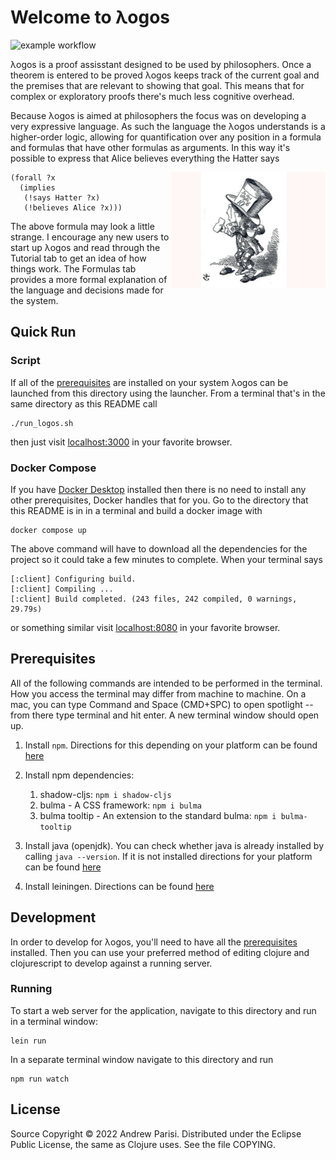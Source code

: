 # Welcome to λogos

![example workflow](https://github.com/andrewppar/logos/actions/workflows/clojure.yml/badge.svg)

λogos is a proof assisstant designed to be used by philosophers. Once a theorem is entered to be proved λogos keeps track of the current goal and the premises that are relevant to showing that goal. This means that for complex or exploratory proofs there's much less cognitive overhead. 

Because λogos is aimed at philosophers the focus was on developing a very expressive language. As such the language the λogos understands is a higher-order logic, allowing for quantification over any position in a formula and formulas that have other formulas as arguments. In this way it's possible to express that Alice believes everything the Hatter says

<img align="right" style="width: 49%;" src="public/hatter-alone.jpg">
	
```
(forall ?x 
  (implies 
   (!says Hatter ?x)
   (!believes Alice ?x)))
```

The above formula may look a little strange. I encourage any new users to start up λogos and read through the Tutorial tab to get an idea of how things work. The Formulas tab provides a more formal explanation of the language and decisions made for the system.

## Quick Run 

### Script 

If all of the [prerequisites](prerequisites) are installed on your system λogos can be launched from this directory using the launcher. From a terminal that's in the same directory as this README call

```
./run_logos.sh
```

then just visit [localhost:3000](http://localhost:3000) in your favorite browser. 

### Docker Compose

If you have [Docker Desktop](https://www.docker.com/get-started/) installed then there is no need to install any other prerequisites, Docker handles that for you. Go to the directory that this README is in in a terminal and build a docker image with 

```
docker compose up
```
The above command will have to download all the dependencies for the project so it could take a few minutes to complete. When your terminal says 
```
[:client] Configuring build.
[:client] Compiling ...
[:client] Build completed. (243 files, 242 compiled, 0 warnings, 29.79s)
```
or something similar visit [localhost:8080](http://localhost:8080) in your favorite browser. 

## Prerequisites

All of the following commands are intended to be performed in the terminal. How you access the terminal may differ from machine to machine. On a mac, you can type Command and Space (CMD+SPC) to open spotlight -- from there type terminal and hit enter. A new terminal window should open up.

1. Install `npm`. Directions for this depending on your platform can be found [here](https://docs.npmjs.com/downloading-and-installing-node-js-and-npm)
2. Install npm dependencies: 
   1. shadow-cljs: `npm i shadow-cljs`
   2. bulma - A CSS framework: `npm i bulma`
   3. bulma tooltip - An extension to the standard bulma: `npm i bulma-tooltip`
   
3. Install java (openjdk). You can check whether java is already installed by calling `java --version`. If it is not installed directions for your platform can be found [here](https://openjdk.java.net/install/) 
   
4. Install leiningen. Directions can be found [here](https://leiningen.org/#install)

## Development 

In order to develop for λogos, you'll need to have all the [prerequisites](prerequisites) installed. Then you can use your preferred method of editing clojure and clojurescript to develop against a running server. 

### Running

To start a web server for the application, navigate to this directory and run in a terminal window:
```
lein run
```	

In a separate terminal window navigate to this directory and run 
```
npm run watch
```

## License

Source Copyright © 2022 Andrew Parisi. Distributed under the Eclipse Public License, the same as Clojure uses. See the file COPYING.
